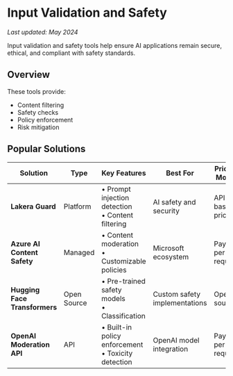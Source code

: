 # Input Validation and Safety

*Last updated: May 2024*

Input validation and safety tools help ensure AI applications remain secure, ethical, and compliant with safety standards.

## Overview

These tools provide:
- Content filtering
- Safety checks
- Policy enforcement
- Risk mitigation

## Popular Solutions

| Solution | Type | Key Features | Best For | Pricing Model |
|----------|------|--------------|-----------|---------------|
| **Lakera Guard** | Platform | • Prompt injection detection<br>• Content filtering | AI safety and security | API-based pricing |
| **Azure AI Content Safety** | Managed | • Content moderation<br>• Customizable policies | Microsoft ecosystem | Pay-per-request |
| **Hugging Face Transformers** | Open Source | • Pre-trained safety models<br>• Classification | Custom safety implementations | Open source |
| **OpenAI Moderation API** | API | • Built-in policy enforcement<br>• Toxicity detection | OpenAI model integration | Pay-per-request | 